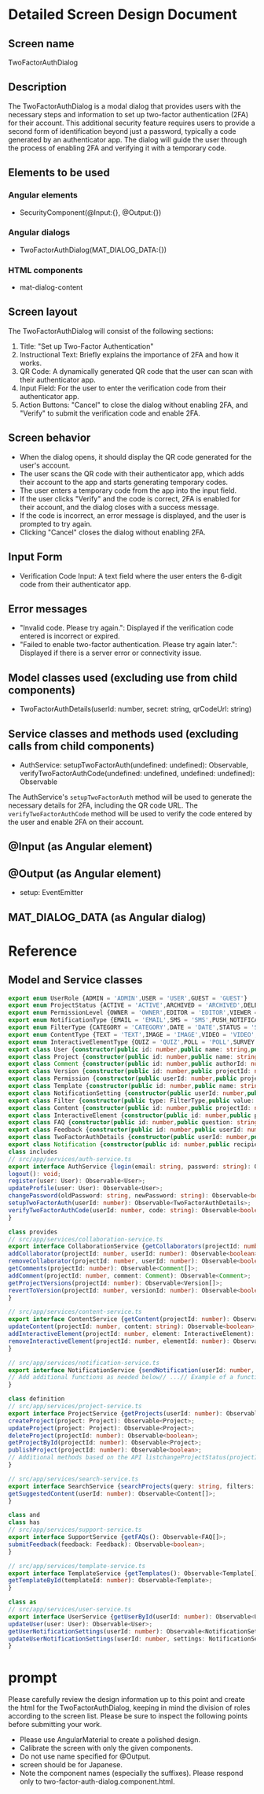 # Detailed Screen Design Document
## Screen name
TwoFactorAuthDialog

## Description
The TwoFactorAuthDialog is a modal dialog that provides users with the necessary steps and information to set up two-factor authentication (2FA) for their account. This additional security feature requires users to provide a second form of identification beyond just a password, typically a code generated by an authenticator app. The dialog will guide the user through the process of enabling 2FA and verifying it with a temporary code.

## Elements to be used
### Angular elements
- SecurityComponent(@Input:{}, @Output:{})

### Angular dialogs
- TwoFactorAuthDialog(MAT_DIALOG_DATA:{})

### HTML components
- mat-dialog-content

## Screen layout
The TwoFactorAuthDialog will consist of the following sections:
1. Title: "Set up Two-Factor Authentication"
2. Instructional Text: Briefly explains the importance of 2FA and how it works.
3. QR Code: A dynamically generated QR code that the user can scan with their authenticator app.
4. Input Field: For the user to enter the verification code from their authenticator app.
5. Action Buttons: "Cancel" to close the dialog without enabling 2FA, and "Verify" to submit the verification code and enable 2FA.

## Screen behavior
- When the dialog opens, it should display the QR code generated for the user's account.
- The user scans the QR code with their authenticator app, which adds their account to the app and starts generating temporary codes.
- The user enters a temporary code from the app into the input field.
- If the user clicks "Verify" and the code is correct, 2FA is enabled for their account, and the dialog closes with a success message.
- If the code is incorrect, an error message is displayed, and the user is prompted to try again.
- Clicking "Cancel" closes the dialog without enabling 2FA.

## Input Form
- Verification Code Input: A text field where the user enters the 6-digit code from their authenticator app.

## Error messages
- "Invalid code. Please try again.": Displayed if the verification code entered is incorrect or expired.
- "Failed to enable two-factor authentication. Please try again later.": Displayed if there is a server error or connectivity issue.

## Model classes used (excluding use from child components)
- TwoFactorAuthDetails(userId: number, secret: string, qrCodeUrl: string)

## Service classes and methods used (excluding calls from child components)
- AuthService: setupTwoFactorAuth(undefined: undefined): Observable<TwoFactorAuthDetails>, verifyTwoFactorAuthCode(undefined: undefined, undefined: undefined): Observable<boolean>

The AuthService's `setupTwoFactorAuth` method will be used to generate the necessary details for 2FA, including the QR code URL. The `verifyTwoFactorAuthCode` method will be used to verify the code entered by the user and enable 2FA on their account.


## @Input (as Angular element)


## @Output (as Angular element)

- setup: EventEmitter<any>


## MAT_DIALOG_DATA (as Angular dialog)



# Reference


## Model and Service classes

```typescript
export enum UserRole {ADMIN = 'ADMIN',USER = 'USER',GUEST = 'GUEST'}
export enum ProjectStatus {ACTIVE = 'ACTIVE',ARCHIVED = 'ARCHIVED',DELETED = 'DELETED'}
export enum PermissionLevel {OWNER = 'OWNER',EDITOR = 'EDITOR',VIEWER = 'VIEWER'}
export enum NotificationType {EMAIL = 'EMAIL',SMS = 'SMS',PUSH_NOTIFICATION = 'PUSH_NOTIFICATION'}
export enum FilterType {CATEGORY = 'CATEGORY',DATE = 'DATE',STATUS = 'STATUS'}
export enum ContentType {TEXT = 'TEXT',IMAGE = 'IMAGE',VIDEO = 'VIDEO',AUDIO = 'AUDIO'}
export enum InteractiveElementType {QUIZ = 'QUIZ',POLL = 'POLL',SURVEY = 'SURVEY',FORM = 'FORM'}
export class User {constructor(public id: number,public name: string,public email: string,public role: UserRole,public profilePictureUrl: string) {}}
export class Project {constructor(public id: number,public name: string,public description: string,public ownerId: number,public templateId: number,public content: string,public status: ProjectStatus,public collaborators: User[],public createdAt: Date,public updatedAt: Date) {}}
export class Comment {constructor(public id: number,public authorId: number,public projectId: number,public content: string,public createdAt: Date) {}}
export class Version {constructor(public id: number,public projectId: number,public versionNumber: number,public createdAt: Date) {}}
export class Permission {constructor(public userId: number,public projectId: number,public permissionLevel: PermissionLevel) {}}
export class Template {constructor(public id: number,public name: string,public description: string,public thumbnailUrl: string) {}}
export class NotificationSetting {constructor(public userId: number,public type: NotificationType,public enabled: boolean) {}}
export class Filter {constructor(public type: FilterType,public value: string) {}}
export class Content {constructor(public id: number,public projectId: number,public type: ContentType,public data: string) {}}
export class InteractiveElement {constructor(public id: number,public projectId: number,public type: InteractiveElementType,public data: string) {}}
export class FAQ {constructor(public id: number,public question: string,public answer: string) {}}
export class Feedback {constructor(public id: number,public userId: number,public content: string,public createdAt: Date) {}}
export class TwoFactorAuthDetails {constructor(public userId: number,public secret: string,public qrCodeUrl: string) {}}
export class Notification {constructor(public id: number,public recipientId: number,public message: string,public createdAt: Date) {}}
class includes
// src/app/services/auth-service.ts
export interface AuthService {login(email: string, password: string): Observable<User>;
logout(): void;
register(user: User): Observable<User>;
updateProfile(user: User): Observable<User>;
changePassword(oldPassword: string, newPassword: string): Observable<boolean>;
setupTwoFactorAuth(userId: number): Observable<TwoFactorAuthDetails>;
verifyTwoFactorAuthCode(userId: number, code: string): Observable<boolean>;
}

class provides
// src/app/services/collaboration-service.ts
export interface CollaborationService {getCollaborators(projectId: number): Observable<User[]>;
addCollaborator(projectId: number, userId: number): Observable<boolean>;
removeCollaborator(projectId: number, userId: number): Observable<boolean>;
getComments(projectId: number): Observable<Comment[]>;
addComment(projectId: number, comment: Comment): Observable<Comment>;
getProjectVersions(projectId: number): Observable<Version[]>;
revertToVersion(projectId: number, versionId: number): Observable<boolean>;
}

// src/app/services/content-service.ts
export interface ContentService {getContent(projectId: number): Observable<string>;
updateContent(projectId: number, content: string): Observable<boolean>;
addInteractiveElement(projectId: number, element: InteractiveElement): Observable<InteractiveElement>;
removeInteractiveElement(projectId: number, elementId: number): Observable<boolean>;
}

// src/app/services/notification-service.ts
export interface NotificationService {sendNotification(userId: number, notification: Notification): Observable<boolean>;
// Add additional functions as needed below// ...// Example of a function that might be addedgetNotificationsForUser(userId: number): Observable<Notification[]>;
}

class definition
// src/app/services/project-service.ts
export interface ProjectService {getProjects(userId: number): Observable<Project[]>;
createProject(project: Project): Observable<Project>;
updateProject(project: Project): Observable<Project>;
deleteProject(projectId: number): Observable<boolean>;
getProjectById(projectId: number): Observable<Project>;
publishProject(projectId: number): Observable<boolean>;
// Additional methods based on the API listchangeProjectStatus(projectId: number, status: ProjectStatus): Observable<boolean>;
}

// src/app/services/search-service.ts
export interface SearchService {searchProjects(query: string, filters: Filter[]): Observable<Project[]>;
getSuggestedContent(userId: number): Observable<Content[]>;
}

class and
class has
// src/app/services/support-service.ts
export interface SupportService {getFAQs(): Observable<FAQ[]>;
submitFeedback(feedback: Feedback): Observable<boolean>;
}

// src/app/services/template-service.ts
export interface TemplateService {getTemplates(): Observable<Template[]>;
getTemplateById(templateId: number): Observable<Template>;
}

class as
// src/app/services/user-service.ts
export interface UserService {getUserById(userId: number): Observable<User>;
updateUser(user: User): Observable<User>;
getUserNotificationSettings(userId: number): Observable<NotificationSetting[]>;
updateUserNotificationSettings(userId: number, settings: NotificationSetting[]): Observable<boolean>;
}

```



# prompt

Please carefully review the design information up to this point and create the html for the TwoFactorAuthDialog, keeping in mind the division of roles according to the screen list.
Please be sure to inspect the following points before submitting your work.
- Please use AngularMaterial to create a polished design.
- Calibrate the screen with only the given components.
- Do not use name specified for @Output.
- screen should be for Japanese.
- Note the component names (especially the suffixes).
Please respond only to two-factor-auth-dialog.component.html.

